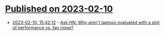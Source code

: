 # [Published on 2023-02-10](index.md)

* [2023-02-10, 15:42:12](https://news.ycombinator.com/item?id=34741090) - [Ask HN: Why aren't laptops evaluated with a plot of performance vs. fan noise?](https://news.ycombinator.com/item?id=34741090)
